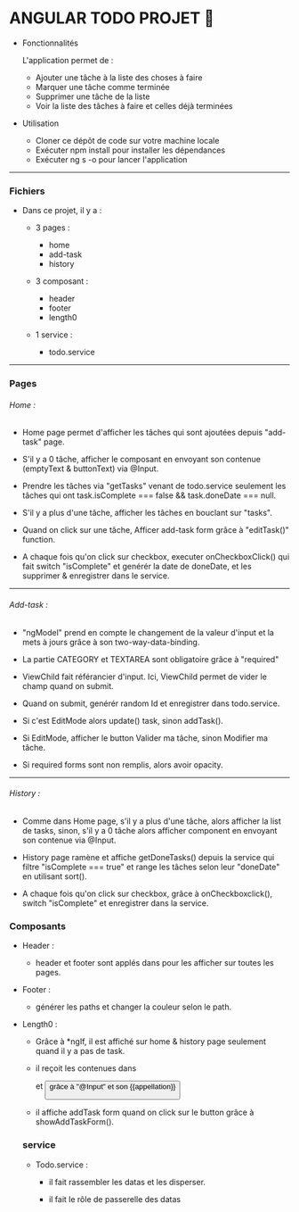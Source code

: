 # ANGULAR TODO PROJET 📝

* Fonctionnalités

  L'application permet de :

  * Ajouter une tâche à la liste des choses à faire
  * Marquer une tâche comme terminée
  * Supprimer une tâche de la liste
  * Voir la liste des tâches à faire et celles déjà terminées


* Utilisation 

  * Cloner ce dépôt de code sur votre machine locale
  * Exécuter npm install pour installer les dépendances
  * Exécuter ng s -o pour lancer l'application

---

### Fichiers

* Dans ce projet, il y a :

  - 3 pages :
    - home
    - add-task
    - history

  - 3 composant :
    - header
    - footer
    - length0

  - 1 service : 
    - todo.service

---

### Pages 

###### Home : 

  - Home page permet d'afficher les tâches qui sont ajoutées depuis "add-task" page.

  - S'il y a 0 tâche, afficher le composant <app-length0> en envoyant son contenue (emptyText & buttonText) via @Input.

  - Prendre les tâches via "getTasks" venant de todo.service seulement les tâches qui ont task.isComplete === false  && task.doneDate === null.

  - S'il y a plus d'une tâche, afficher les tâches en bouclant sur "tasks".

  - Quand on click sur une tâche, Afficer add-task form grâce à "editTask()" function.

  - A chaque fois qu'on click sur checkbox, executer onCheckboxClick() qui fait switch "isComplete" et genérér la date de doneDate, et les supprimer & enregistrer dans le service. 

---

###### Add-task :

  - "ngModel" prend en compte le changement de la valeur d'input et la mets à jours grâce à son two-way-data-binding.

  - La partie CATEGORY et TEXTAREA sont obligatoire grâce à "required"

  - ViewChild fait référancier d'input. Ici, ViewChild permet de vider le champ quand on submit.

  - Quand on submit, genérér random Id et enregistrer dans todo.service.

  - Si c'est EditMode alors update() task, sinon addTask().

  - Si EditMode, afficher le button Valider ma tâche, sinon Modifier ma tâche.

  - Si required forms sont non remplis, alors avoir opacity.

---

###### History :

  - Comme dans Home page, s'il y a plus d'une tâche, alors afficher la list de tasks, sinon, s'il y a 0 tâche alors afficher <app-length0> component en envoyant son contenue via @Input.

  - History page ramène et affiche getDoneTasks() depuis la service qui filtre "isComplete === true" et range les tâches selon leur "doneDate" en utilisant sort().

  - A chaque fois qu'on click sur checkbox, grâce à onCheckboxclick(), switch "isComplete" et enregistrer dans la service.

### Composants

- Header :

  - header et footer sont applés dans <app> pour les afficher sur toutes les pages.

- Footer : 

  - générer les paths et changer la couleur selon le path.

- Length0 : 

  - Grâce à *ngIf, il est affiché sur home & history page seulement quand il y a pas de task. 

  - il reçoit les contenues dans <div> et <button> grâce à "@Input" et son {{appellation}}

  - il affiche addTask form quand on click sur le button grâce à showAddTaskForm().

  ### service

  - Todo.service :

    - il fait rassembler les datas et les disperser.
    
    - il fait le rôle de passerelle des datas
